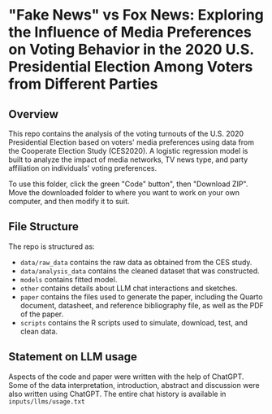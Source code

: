 # "Fake News" vs Fox News: Exploring the Influence of Media Preferences on Voting Behavior in the 2020 U.S. Presidential Election Among Voters from Different Parties

## Overview

This repo contains the analysis of the voting turnouts of the U.S. 2020 Presidential Election based on voters' media preferences using data from the Cooperate Election Study (CES2020). A logistic regression model is built to analyze the impact of media networks, TV news type, and party affiliation on individuals' voting preferences. 

To use this folder, click the green "Code" button", then "Download ZIP". Move the downloaded folder to where you want to work on your own computer, and then modify it to suit.



## File Structure

The repo is structured as:

-   `data/raw_data` contains the raw data as obtained from the CES study.
-   `data/analysis_data` contains the cleaned dataset that was constructed.
-   `models` contains fitted model. 
-   `other` contains details about LLM chat interactions and sketches.
-   `paper` contains the files used to generate the paper, including the Quarto document, datasheet, and reference bibliography file, as well as the PDF of the paper. 
-   `scripts` contains the R scripts used to simulate, download, test, and clean data.


## Statement on LLM usage

Aspects of the code and paper were written with the help of ChatGPT. Some of the data interpretation, introduction, abstract and discussion were also written using ChatGPT. The entire chat history is available in `inputs/llms/usage.txt`

